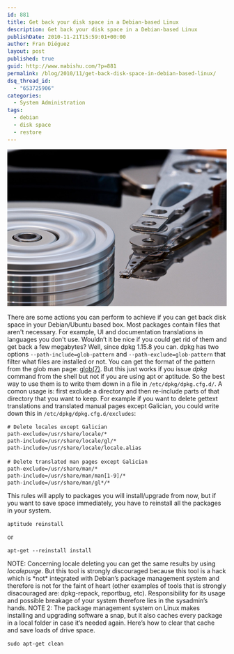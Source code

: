 ```yaml
---
id: 881
title: Get back your disk space in a Debian-based Linux
description: Get back your disk space in a Debian-based Linux
publishDate: 2010-11-21T15:59:01+00:00
author: Fran Diéguez
layout: post
published: true
guid: http://www.mabishu.com/?p=881
permalink: /blog/2010/11/get-back-disk-space-in-debian-based-linux/
dsq_thread_id:
  - "653725906"
categories:
  - System Administration
tags:
  - debian
  - disk space
  - restore
---
```


<img src="./4242576451_39b4be5d76_c.jpg" title=" Disk image from http://www.flickr.com/photos/beercoaster/4242576451/" />

There are some actions you can perform to achieve if you can get back disk space in your Debian/Ubuntu based box. Most packages contain files that aren't necessary. For example, UI and documentation translations in
languages you don't use. Wouldn’t it be nice if you could get rid of them and get back a few megabytes? Well, since dpkg 1.15.8 you can. dpkg has two options `--path-include=glob-pattern` and `--path-exclude=glob-pattern` that filter what files are installed or not. You can get the format of the pattern from the glob man page:
[glob(7)](http://man.cx/glob%287%29). But this just works if you issue *dpkg* command from the shell but not if you are using apt or aptitude. So the best way to use them is to write them down in a file in `/etc/dpkg/dpkg.cfg.d/`. A comon usage is: first exclude a directory and then re-include parts of that directory that you want to keep. For example if you want to delete gettext translations and translated manual pages except Galician, you could write down this in `/etc/dpkg/dpkg.cfg.d/excludes`:

    # Delete locales except Galician
    path-exclude=/usr/share/locale/*
    path-include=/usr/share/locale/gl/*
    path-include=/usr/share/locale/locale.alias

    # Delete translated man pages except Galician
    path-exclude=/usr/share/man/*
    path-include=/usr/share/man/man[1-9]/*
    path-include=/usr/share/man/gl*/*

This rules will apply to packages you will install/upgrade from now, but
if you want to save space immediately, you have to reinstall all the
packages in your system.

    aptitude reinstall

or

    apt-get --reinstall install

NOTE: Concerning locale deleting you can get the same results by using
*localepurge*. But this tool is strongly discouraged because this tool
is a hack which is \*not\* integrated with Debian’s package management
system and therefore is not for the faint of heart (other examples of
tools that is strongly disacouraged are: dpkg-repack, reportbug, etc).
Responsibility for its usage and possible breakage of your system
therefore lies in the sysadmin’s hands. NOTE 2: The package management
system on Linux makes installing and upgrading software a snap, but it
also caches every package in a local folder in case it’s needed again.
Here’s how to clear that cache and save loads of drive space.

    sudo apt-get clean